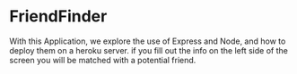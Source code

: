 # FriendFinder

With this Application, we explore the use of Express and Node, and how to deploy them on a heroku server. if you fill out the info on the left side of the screen you will be matched with a potential friend.
